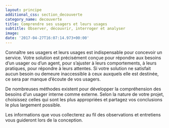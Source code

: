 ```yaml
---
layout: principe
additional_css: section_decouverte
category_name: decouverte
title: Comprendre ses usagers et leurs usages
subtitle: Observer, découvrir, interroger et analyser
image: 
date: '2017-04-27T16:07:14.973+00:00'
---
```


Connaître ses usagers et leurs usages est indispensable pour concevoir un service. Votre solution est précisément conçue pour répondre aux besoins d’un usager ou d’un agent, pour s’ajuster à leurs comportements, à leurs pratiques, pour répondre à leurs attentes. Si votre solution ne satisfait aucun besoin ou demeure inaccessible à ceux auxquels elle est destinée, ce sera par manque d’écoute de vos usagers.  
  
De nombreuses méthodes existent pour développer la compréhension des besoins d’un usager interne comme externe. Selon la nature de votre projet, choisissez celles qui sont les plus appropriées et partagez vos conclusions le plus largement possible.    

Les informations que vous collecterez au fil des observations et entretiens vous guideront lors de la conception.
